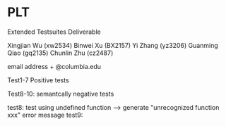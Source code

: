 # PLT
Extended Testsuites Deliverable

Xingjian Wu (xw2534)
Binwei Xu (BX2157)
Yi Zhang (yz3206)
Guanming Qiao (gq2135)
Chunlin Zhu (cz2487)

email address + @columbia.edu


Test1-7 Positive tests

Test8-10: semantcally negative tests

test8: test using undefined function --> generate "unrecognized function xxx" error message
test9:


